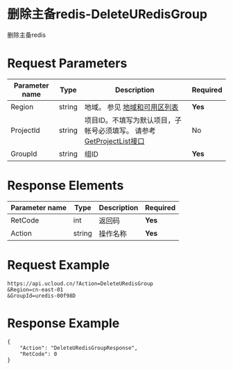 # 删除主备redis-DeleteURedisGroup

删除主备redis

# Request Parameters
|Parameter name|Type|Description|Required|
|---|---|---|---|
|Region|string|地域。 参见 [地域和可用区列表](api/summary/regionlist)|**Yes**|
|ProjectId|string|项目ID。不填写为默认项目，子帐号必须填写。 请参考[GetProjectList接口](api/summary/get_project_list)|No|
|GroupId|string|组ID|**Yes**|

# Response Elements
|Parameter name|Type|Description|Required|
|---|---|---|---|
|RetCode|int|返回码|**Yes**|
|Action|string|操作名称|**Yes**|

# Request Example
```
https://api.ucloud.cn/?Action=DeleteURedisGroup
&Region=cn-east-01
&GroupId=uredis-00f98D
```

# Response Example
```
{
    "Action": "DeleteURedisGroupResponse", 
    "RetCode": 0
}
```

